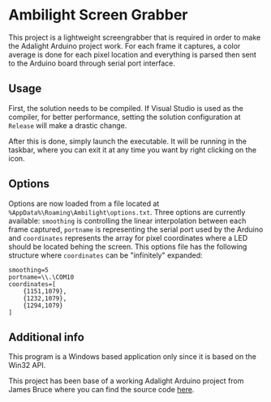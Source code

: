 # Ambilight Screen Grabber

This project is a lightweight screengrabber that is required in order to make the Adalight Arduino project work. For each frame it captures, a color average is done for each pixel location and everything is parsed then sent to the Arduino board through serial port interface.

## Usage

First, the solution needs to be compiled. If Visual Studio is used as the compiler, for better performance, setting the solution configuration at `Release` will make a drastic change.

After this is done, simply launch the executable. It will be running in the taskbar, where you can exit it at any time you want by right clicking on the icon.

## Options

Options are now loaded from a file located at `%AppData%\Roaming\Ambilight\options.txt`. Three options are currently available: `smoothing` is controlling the linear interpolation between each frame captured, `portname` is representing the serial port used by the Arduino and `coordinates` represents the array for pixel coordinates where a LED should be located behing the screen. This options file has the following structure where `coordinates` can be "infinitely" expanded: 

```
smoothing=5
portname=\\.\COM10
coordinates=[
    {1151,1079},
    {1232,1079},
    {1294,1079}
]
```

## Additional info

This program is a Windows based application only since it is based on the Win32 API.

This project has been base of a working Adalight Arduino project from James Bruce where you can find the source code [here](https://gist.github.com/jamesabruce/09d79a56d270ed37870c).
